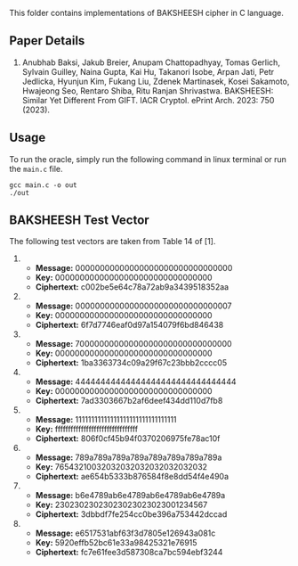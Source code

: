 This folder contains implementations of BAKSHEESH cipher in C language.

## Paper Details
1. 	Anubhab Baksi, Jakub Breier, Anupam Chattopadhyay, Tomas Gerlich, Sylvain Guilley, Naina Gupta, Kai Hu, Takanori Isobe, Arpan Jati, Petr Jedlicka, Hyunjun Kim, Fukang Liu, Zdenek Martinasek, Kosei Sakamoto, Hwajeong Seo, Rentaro Shiba, Ritu Ranjan Shrivastwa.
BAKSHEESH: Similar Yet Different From GIFT.
IACR Cryptol. ePrint Arch. 2023: 750 (2023).

## Usage
To run the oracle, simply run the following command in linux terminal or run the `main.c` file.
````
gcc main.c -o out
./out
````

## BAKSHEESH Test Vector
The following test vectors are taken from Table 14 of [1].

1.  - **Message:** 00000000000000000000000000000000
    - **Key:** 00000000000000000000000000000000
    - **Ciphertext:** c002be5e64c78a72ab9a3439518352aa

2.  - **Message:** 00000000000000000000000000000007
    - **Key:** 00000000000000000000000000000000
    - **Ciphertext:** 6f7d7746eaf0d97a154079f6bd846438

3.  - **Message:** 70000000000000000000000000000000
    - **Key:** 00000000000000000000000000000000
    - **Ciphertext:** 1ba3363734c09a29f67c23bbb2cccc05

4.  - **Message:** 44444444444444444444444444444444
    - **Key:** 00000000000000000000000000000000
    - **Ciphertext:** 7ad3303667b2af6deef434dd110d7fb8

5.  - **Message:** 11111111111111111111111111111111
    - **Key:** ffffffffffffffffffffffffffffffff
    - **Ciphertext:** 806f0cf45b94f0370206975fe78ac10f

6.  - **Message:** 789a789a789a789a789a789a789a789a
    - **Key:** 76543210032032032032032032032032
    - **Ciphertext:** ae654b5333b876584f8e8dd54f4e490a

7.  - **Message:** b6e4789ab6e4789ab6e4789ab6e4789a
    - **Key:** 23023023023023023023023001234567
    - **Ciphertext:** 3dbbdf7fe254cc0be396a753442dccad

8.  - **Message:** e6517531abf63f3d7805e126943a081c
    - **Key:** 5920effb52bc61e33a98425321e76915
    - **Ciphertext:** fc7e61fee3d587308ca7bc594ebf3244
